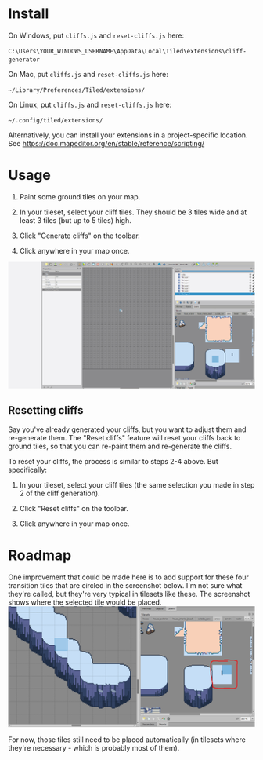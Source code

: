 # Install

On Windows, put `cliffs.js` and `reset-cliffs.js` here:

`C:\Users\YOUR_WINDOWS_USERNAME\AppData\Local\Tiled\extensions\cliff-generator`

On Mac, put `cliffs.js` and `reset-cliffs.js` here:

`~/Library/Preferences/Tiled/extensions/`

On Linux, put `cliffs.js` and `reset-cliffs.js` here:

`~/.config/tiled/extensions/`

Alternatively, you can install your extensions in a project-specific location.  See https://doc.mapeditor.org/en/stable/reference/scripting/

# Usage

1. Paint some ground tiles on your map.

2. In your tileset, select your cliff tiles.  They should be 3 tiles wide and at least 3 tiles (but up to 5 tiles) high.

3. Click "Generate cliffs" on the toolbar.

4. Click anywhere in your map once.

![demonstration-gif](./demonstration.gif)

## Resetting cliffs

Say you've already generated your cliffs, but you want to adjust them and re-generate them.  The "Reset cliffs" feature will reset your cliffs back to ground tiles, so that you can re-paint them and re-generate the cliffs.

To reset your cliffs, the process is similar to steps 2-4 above.  But specifically:

1. In your tileset, select your cliff tiles (the same selection you made in step 2 of the cliff generation).

2. Click "Reset cliffs" on the toolbar.

3. Click anywhere in your map once.

# Roadmap

One improvement that could be made here is to add support for these four transition tiles that are circled in the screenshot below.  I'm not sure what they're called, but they're very typical in tilesets like these.  The screenshot shows where the selected tile would be placed.
![next-feature-needed](./next-feature-needed.png)

For now, those tiles still need to be placed automatically (in tilesets where they're necessary - which is probably most of them).
